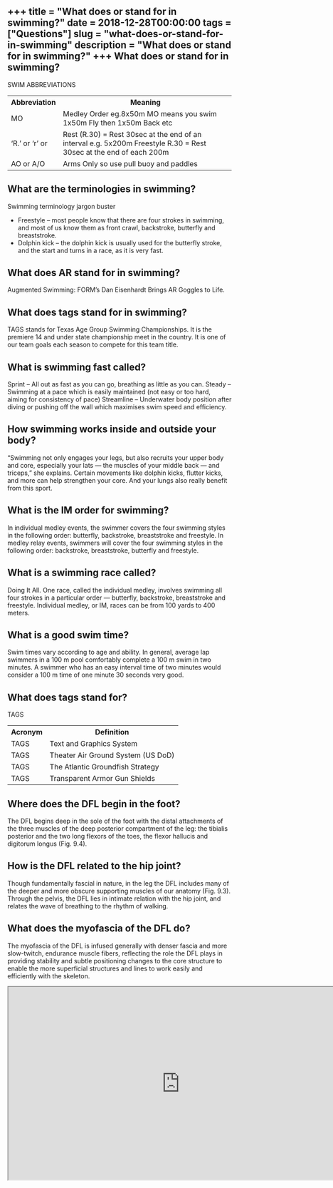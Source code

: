 +++
title = "What does or stand for in swimming?"
date = 2018-12-28T00:00:00
tags = ["Questions"]
slug = "what-does-or-stand-for-in-swimming"
description = "What does or stand for in swimming?"
+++
What does or stand for in swimming?
-----------------------------------

SWIM ABBREVIATIONS

<table><tr><th>Abbreviation</th><th>Meaning</th></tr><tr><td>MO</td><td>Medley Order eg.8x50m MO means you swim 1x50m Fly then 1x50m Back etc</td></tr><tr><td>‘R.’ or ‘r’ or</td><td>Rest (R.30) = Rest 30sec at the end of an interval e.g. 5x200m Freestyle R.30 = Rest 30sec at the end of each 200m</td></tr><tr><td>AO or A/O</td><td>Arms Only so use pull buoy and paddles</td></tr></table>

What are the terminologies in swimming?
---------------------------------------

Swimming terminology jargon buster

- Freestyle – most people know that there are four strokes in swimming, and most of us know them as front crawl, backstroke, butterfly and breaststroke.
- Dolphin kick – the dolphin kick is usually used for the butterfly stroke, and the start and turns in a race, as it is very fast.

What does AR stand for in swimming?
-----------------------------------

Augmented Swimming: FORM’s Dan Eisenhardt Brings AR Goggles to Life.

What does tags stand for in swimming?
-------------------------------------

TAGS stands for Texas Age Group Swimming Championships. It is the premiere 14 and under state championship meet in the country. It is one of our team goals each season to compete for this team title.

What is swimming fast called?
-----------------------------

Sprint – All out as fast as you can go, breathing as little as you can. Steady – Swimming at a pace which is easily maintained (not easy or too hard, aiming for consistency of pace) Streamline – Underwater body position after diving or pushing off the wall which maximises swim speed and efficiency.

How swimming works inside and outside your body?
------------------------------------------------

“Swimming not only engages your legs, but also recruits your upper body and core, especially your lats — the muscles of your middle back — and triceps,” she explains. Certain movements like dolphin kicks, flutter kicks, and more can help strengthen your core. And your lungs also really benefit from this sport.

What is the IM order for swimming?
----------------------------------

In individual medley events, the swimmer covers the four swimming styles in the following order: butterfly, backstroke, breaststroke and freestyle. In medley relay events, swimmers will cover the four swimming styles in the following order: backstroke, breaststroke, butterfly and freestyle.

What is a swimming race called?
-------------------------------

Doing It All. One race, called the individual medley, involves swimming all four strokes in a particular order — butterfly, backstroke, breaststroke and freestyle. Individual medley, or IM, races can be from 100 yards to 400 meters.

What is a good swim time?
-------------------------

Swim times vary according to age and ability. In general, average lap swimmers in a 100 m pool comfortably complete a 100 m swim in two minutes. A swimmer who has an easy interval time of two minutes would consider a 100 m time of one minute 30 seconds very good.

What does tags stand for?
-------------------------

TAGS

<table><tr><th>Acronym</th><th>Definition</th></tr><tr><td>TAGS</td><td>Text and Graphics System</td></tr><tr><td>TAGS</td><td>Theater Air Ground System (US DoD)</td></tr><tr><td>TAGS</td><td>The Atlantic Groundfish Strategy</td></tr><tr><td>TAGS</td><td>Transparent Armor Gun Shields</td></tr></table>

Where does the DFL begin in the foot?
-------------------------------------

The DFL begins deep in the sole of the foot with the distal attachments of the three muscles of the deep posterior compartment of the leg: the tibialis posterior and the two long flexors of the toes, the flexor hallucis and digitorum longus (Fig. 9.4).

How is the DFL related to the hip joint?
----------------------------------------

Though fundamentally fascial in nature, in the leg the DFL includes many of the deeper and more obscure supporting muscles of our anatomy (Fig. 9.3). Through the pelvis, the DFL lies in intimate relation with the hip joint, and relates the wave of breathing to the rhythm of walking.

What does the myofascia of the DFL do?
--------------------------------------

The myofascia of the DFL is infused generally with denser fascia and more slow-twitch, endurance muscle fibers, reflecting the role the DFL plays in providing stability and subtle positioning changes to the core structure to enable the more superficial structures and lines to work easily and efficiently with the skeleton.

<iframe allow="accelerometer; autoplay; clipboard-write; encrypted-media; gyroscope; picture-in-picture" allowfullscreen="" class="__youtube_prefs__  epyt-is-override  no-lazyload" data-no-lazy="1" data-origheight="433" data-origwidth="770" data-skipgform_ajax_framebjll="" height="433" id="_ytid_68582" loading="lazy" src="https://www.youtube.com/embed/s2h0tFWwqFc?enablejsapi=1&autoplay=0&cc_load_policy=0&cc_lang_pref=&iv_load_policy=1&loop=0&modestbranding=0&rel=1&fs=1&playsinline=0&autohide=2&theme=dark&color=red&controls=1&" title="YouTube player" width="770"></iframe>